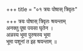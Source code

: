 +++
title = "०१ त्रयः पोषास् त्रिवृतः"

+++
त्रयः पोषास् त्रिवृतः श्रयन्ताम्  
अनक्तु पूषा पयसा घृतेन ।  
अन्नस्य भूमा पुरुषस्य भूमा  
भूमा पशूनां त इह श्रयन्ताम् ॥